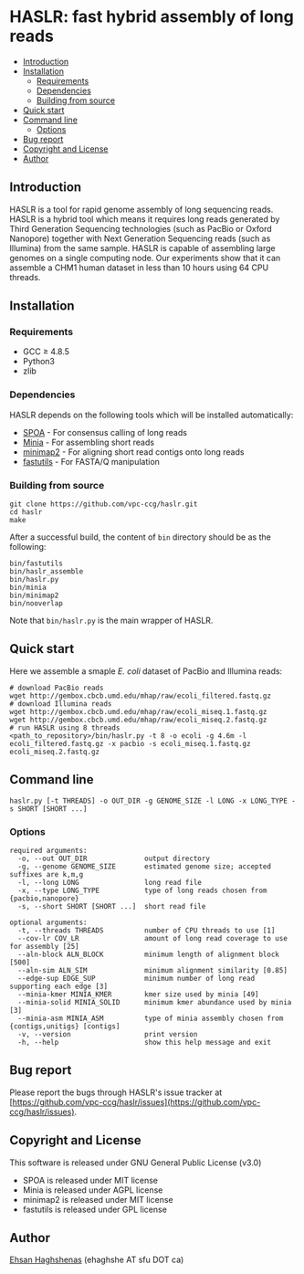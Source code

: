 # HASLR: fast hybrid assembly of long reads

- [Introduction](#introduction)
- [Installation](#installation)
  - [Requirements](#requirements)
  - [Dependencies](#dependencies)
  - [Building from source](#building)
- [Quick start](#quickstart)
- [Command line](#command)
  - [Options](#options)
- [Bug report](#bugs)
- [Copyright and License](#license)
- [Author](#author)

## <a name="about"></a>Introduction
HASLR is a tool for rapid genome assembly of long sequencing reads. HASLR is a hybrid tool which means it requires long reads generated by Third Generation Sequencing technologies (such as PacBio or Oxford Nanopore) together with Next Generation Sequencing reads (such as Illumina) from the same sample. HASLR is capable of assembling large genomes on a single computing node. Our experiments show that it can assemble a CHM1 human dataset in less than 10 hours using 64 CPU threads.

## <a name="installation"></a>Installation

### <a name="requirements"></a>Requirements
- GCC ≥ 4.8.5
- Python3
- zlib

### <a name="dependencies"></a>Dependencies
HASLR depends on the following tools which will be installed automatically:
- [SPOA](https://github.com/rvaser/spoa) - For consensus calling of long reads
- [Minia](https://github.com/GATB/minia) - For assembling short reads
- [minimap2](https://github.com/lh3/minimap2) - For aligning short read contigs onto long reads
- [fastutils](https://github.com/haghshenas/fastutils) - For FASTA/Q manipulation

### <a name="building"></a>Building from source
```
git clone https://github.com/vpc-ccg/haslr.git
cd haslr
make
```
After a successful build, the content of `bin` directory should be as the following:
```
bin/fastutils
bin/haslr_assemble
bin/haslr.py
bin/minia
bin/minimap2
bin/nooverlap
```
Note that `bin/haslr.py` is the main wrapper of HASLR.

## <a name="quickstart"></a>Quick start
Here we assemble a smaple *E. coli* dataset of PacBio and Illumina reads:
```
# download PacBio reads
wget http://gembox.cbcb.umd.edu/mhap/raw/ecoli_filtered.fastq.gz
# download Illumina reads
wget http://gembox.cbcb.umd.edu/mhap/raw/ecoli_miseq.1.fastq.gz
wget http://gembox.cbcb.umd.edu/mhap/raw/ecoli_miseq.2.fastq.gz
# run HASLR using 8 threads
<path_to_repository>/bin/haslr.py -t 8 -o ecoli -g 4.6m -l ecoli_filtered.fastq.gz -x pacbio -s ecoli_miseq.1.fastq.gz ecoli_miseq.2.fastq.gz
```

## <a name="command"></a>Command line
```
haslr.py [-t THREADS] -o OUT_DIR -g GENOME_SIZE -l LONG -x LONG_TYPE -s SHORT [SHORT ...]
```

### <a name="options"></a>Options
```
required arguments:
  -o, --out OUT_DIR              output directory
  -g, --genome GENOME_SIZE       estimated genome size; accepted suffixes are k,m,g
  -l, --long LONG                long read file
  -x, --type LONG_TYPE           type of long reads chosen from {pacbio,nanopore}
  -s, --short SHORT [SHORT ...]  short read file

optional arguments:
  -t, --threads THREADS          number of CPU threads to use [1]
  --cov-lr COV_LR                amount of long read coverage to use for assembly [25]
  --aln-block ALN_BLOCK          minimum length of alignment block [500]
  --aln-sim ALN_SIM              minimum alignment similarity [0.85]
  --edge-sup EDGE_SUP            minimum number of long read supporting each edge [3]
  --minia-kmer MINIA_KMER        kmer size used by minia [49]
  --minia-solid MINIA_SOLID      minimum kmer abundance used by minia [3]
  --minia-asm MINIA_ASM          type of minia assembly chosen from {contigs,unitigs} [contigs]
  -v, --version                  print version
  -h, --help                     show this help message and exit
```

## <a name="bugs"></a>Bug report
Please report the bugs through HASLR's issue tracker at [https://github.com/vpc-ccg/haslr/issues](https://github.com/vpc-ccg/haslr/issues).

## <a name="license"></a>Copyright and License
This software is released under GNU General Public License (v3.0)
- SPOA is released under MIT license
- Minia is released under AGPL license 
- minimap2 is released under MIT license
- fastutils is released under GPL license 

## <a name="author"></a>Author
[Ehsan Haghshenas](https://github.com/haghshenas) (ehaghshe AT sfu DOT ca)
